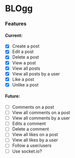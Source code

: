 # BLOgg
### Features
#### Current:
- [x] Create a post
- [x] Edit a post
- [x] Delete a post
- [x] View a post
- [x] View all posts
- [x] View all posts by a user
- [x] Like a post
- [x] Unlike a post
#### Future:
- [ ] Comments on a post
- [ ] View all comments on a post
- [ ] View all comments by a user
- [ ] Edits a comment
- [ ] Delete a comment
- [ ] View all likes on a post
- [ ] View all likes by a user
- [ ] Follow a user/users
- [ ] Use socket.io?
